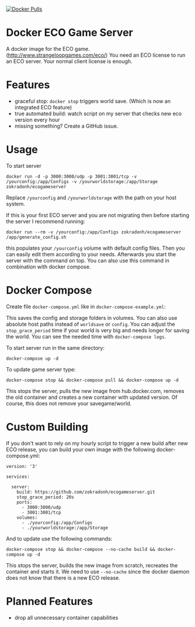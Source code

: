 [![Docker Pulls](https://img.shields.io/docker/pulls/zokradonh/ecogameserver.svg)](https://hub.docker.com/r/zokradonh/ecogameserver/)

Docker ECO Game Server
=============

A docker image for the ECO game. (http://www.strangeloopgames.com/eco/)
You need an ECO license to run an ECO server. Your normal client license is enough.

Features
===========
- graceful stop: `docker stop` triggers world save. (Which is now an integrated ECO feature)
- true automated build: watch script on my server that checks new eco version every hour
- missing something? Create a GitHub issue.

Usage
==========

To start server
```
docker run -d -p 3000:3000/udp -p 3001:3001/tcp -v /yourconfig:/app/Configs -v /yourworldstorage:/app/Storage zokradonh/ecogameserver
```

Replace `/yourconfig` and `/yourworldstorage` with the path on your host system.

If this is your first ECO server and you are not migrating then before starting the server I recommend running:

```
docker run --rm -v /yourconfig:/app/Configs zokradonh/ecogameserver /app/generate_config.sh
```
this populates your `/yourconfig` volume with default config files. Then you can easily edit them according to your needs. Afterwards you start the server with the command on top.
You can also use this command in combination with docker compose.

Docker Compose
========
Create file `docker-compose.yml` like in `docker-compose-example.yml`:

This saves the config and storage folders in volumes. You can also use absolute host paths instead of `worldsave` or `config`.
You can adjust the `stop_grace_period` time if your world is very big and needs longer for saving the world. You can see the needed time with `docker-compose logs`.

To start server run in the same directory:
```
docker-compose up -d
```
To update game server type:
```
docker-compose stop && docker-compose pull && docker-compose up -d
```
This stops the server, pulls the new image from hub.docker.com, removes the old container and creates a new container with updated version.
Of course, this does not remove your savegame/world.

Custom Building
========
If you don't want to rely on my hourly script to trigger a new build after new ECO release, you can build your own image with the following docker-compose.yml:
```
version: '3'

services:

  server:
    build: https://github.com/zokradonh/ecogameserver.git
    stop_grace_period: 20s
    ports:
      - 3000:3000/udp
      - 3001:3001/tcp
    volumes:
      - ./yourconfig:/app/Configs
      - ./yourworldstorage:/app/Storage
```
And to update use the following commands:
```
docker-compose stop && docker-compose --no-cache build && docker-compose up -d
```
This stops the server, builds the new image from scratch, recreates the container and starts it.
We need to use `--no-cache` since the docker daemon does not know that there is a new ECO release.

Planned Features
==========
- drop all unnecessary container capabilities